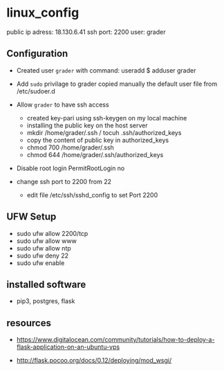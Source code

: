 # linux_config

public ip adress: 18.130.6.41
ssh port: 2200
user: grader

## Configuration

* Created user `grader` with command: useradd 
   $ adduser grader

* Add `sudo` privilage to grader copied manually the default user file from /etc/sudoer.d

* Allow `grader` to have ssh access
	* created key-pari using ssh-keygen on my local machine
	* installing the public key on the host server
	* mkdir /home/grader/.ssh / tocuh .ssh/authorized_keys
	* copy the content of public key in authorized_keys
	* chmod 700 /home/grader/.ssh
	* chmod 644 /home/grader/.ssh/authorized_keys

* Disable root login PermitRootLogin no
* change ssh port to 2200 from 22 
	* edit file /etc/ssh/sshd_config to set Port 2200
## UFW Setup
* sudo ufw allow 2200/tcp
* sudo ufw allow www
* sudo ufw allow ntp
* sudo ufw deny 22
* sudo ufw enable


   
## installed software 
 * pip3, postgres, flask
## resources
* https://www.digitalocean.com/community/tutorials/how-to-deploy-a-flask-application-on-an-ubuntu-vps

* http://flask.pocoo.org/docs/0.12/deploying/mod_wsgi/

